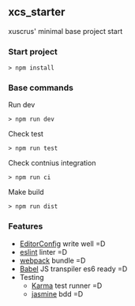 ## xcs_starter

xuscrus' minimal base project start

### Start project
```
> npm install
```

### Base commands
Run dev
```
> npm run dev
```

Check test
```
> npm run test
```

Check contnius integration
```
> npm run ci
```

Make build
```
> npm run dist
```

### Features
* [EditorConfig](http://editorconfig.org/) write well =D
* [eslint](http://eslint.org/) linter =D
* [webpack](https://webpack.github.io/)  bundle =D
* [Babel](https://webpack.github.io/) JS  transpiler es6 ready =D
* Testing
  * [Karma](https://karma-runner.github.io/1.0/index.html) test runner =D
  * [jasmine](https://jasmine.github.io/) bdd =D
